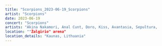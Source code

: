 ```yaml
---
title: "Scorpions_2023-06-19_Scorpions"
artist: "Scorpions"
date: 2023-06-19
concert: "Scorpions"
artists: "Akina Nakamori, Anal Cunt, Doro, Kiss, Avantasia, Sepultura, Helloween, Scorpions, Thundermother, Deep Purple, Burger King, Candlemass"
location: ""Žalgirio" arena"
location_details: "Kaunas, Lithuania"
---
```

